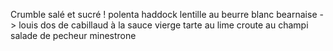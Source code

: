 Crumble salé et sucré ! 
polenta
haddock lentille au beurre blanc
bearnaise -> louis
dos de cabillaud à la sauce vierge
tarte au lime
croute au champi
salade de pecheur 
minestrone